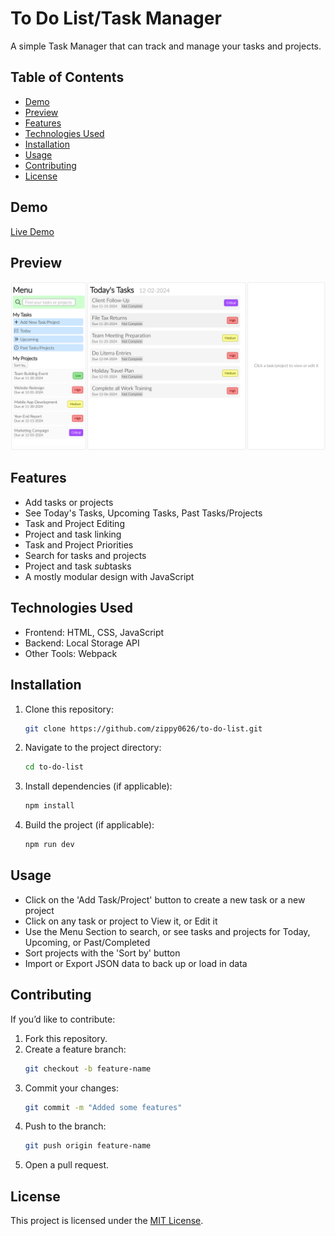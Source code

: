 # To Do List/Task Manager

A simple Task Manager that can track and manage your tasks and projects.

## Table of Contents

- [Demo](#demo)
- [Preview](#preview)
- [Features](#features)
- [Technologies Used](#technologies-used)
- [Installation](#installation)
- [Usage](#usage)
- [Contributing](#contributing)
- [License](#license)

## Demo

<a href="https://zippy0626.github.io/to-do-list/" target="_blank" rel="noopener noreferrer">Live Demo</a>

## Preview

<img src="./src/assets/app-preview.png" alt="preview" width="900">

## Features

- Add tasks or projects
- See Today's Tasks, Upcoming Tasks, Past Tasks/Projects
- Task and Project Editing
- Project and task linking
- Task and Project Priorities
- Search for tasks and projects
- Project and task *sub*tasks
- A mostly modular design with JavaScript

## Technologies Used

- Frontend: HTML, CSS, JavaScript
- Backend: Local Storage API
- Other Tools: Webpack

## Installation

1. Clone this repository:
   ```bash
   git clone https://github.com/zippy0626/to-do-list.git
   ```
2. Navigate to the project directory:
   ```bash
   cd to-do-list
   ```
3. Install dependencies (if applicable):
   ```bash
   npm install
   ```
4. Build the project (if applicable):
   ```bash
   npm run dev
   ```

## Usage

- Click on the 'Add Task/Project' button to create a new task or a new project
- Click on any task or project to View it, or Edit it
- Use the Menu Section to search, or see tasks and projects for Today, Upcoming, or Past/Completed
- Sort projects with the 'Sort by' button
- Import or Export JSON data to back up or load in data

## Contributing

If you’d like to contribute:

1. Fork this repository.
2. Create a feature branch:
   ```bash
   git checkout -b feature-name
   ```
3. Commit your changes:
   ```bash
   git commit -m "Added some features"
   ```
4. Push to the branch:
   ```bash
   git push origin feature-name
   ```
5. Open a pull request.

## License

This project is licensed under the [MIT License](LICENSE).
